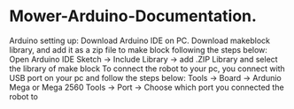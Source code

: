 # Mower-Arduino-Documentation.

Arduino setting up:
Download Arduino IDE on PC.
Download makeblock library, and add it as a zip file to make block following the steps below: 
Open Arduino IDE Sketch → Include Library → add .ZIP Library and select the library of make block
To connect the robot to your pc, you connect with USB port on your pc and follow the steps below: 
Tools → Board → Ardunio Mega or Mega 2560
Tools → Port → Choose which port you connected the robot to




















